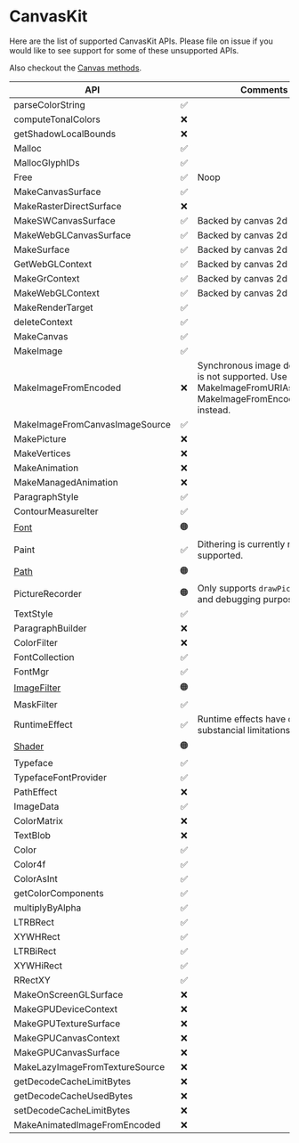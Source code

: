 # CanvasKit

Here are the list of supported CanvasKit APIs.
Please file on issue if you would like to see support for some of these unsupported APIs.

Also checkout the [Canvas methods](canvas.md).

| API                                  |       | Comments |
|--------------------------------------|:-----:|----------|
| parseColorString                     |   ✅   |          |
| computeTonalColors                   |   ❌  |          |
| getShadowLocalBounds                 |   ❌   |          |
| Malloc                               |   ✅   |          |
| MallocGlyphIDs                       |   ✅   |          |
| Free                                 |   ✅   | Noop     |
| MakeCanvasSurface                    |   ✅   |          |
| MakeRasterDirectSurface              |   ❌   |          |
| MakeSWCanvasSurface                  |   ✅   | Backed by canvas 2d         |
| MakeWebGLCanvasSurface               |   ✅   | Backed by canvas 2d         |
| MakeSurface                          |   ✅   | Backed by canvas 2d         |
| GetWebGLContext                      |   ✅   | Backed by canvas 2d         |
| MakeGrContext                        |   ✅   | Backed by canvas 2d          |
| MakeWebGLContext                     |   ✅   | Backed by canvas 2d         |
| MakeRenderTarget                     |   ✅   |          |
| deleteContext                        |   ✅   |          |
| MakeCanvas                           |   ✅   |          |
| MakeImage                            |   ✅   |          |
| MakeImageFromEncoded                 |   ❌   | Synchronous image decoding is not supported. Use MakeImageFromURIAsync and MakeImageFromEncodedAsync instead.     |
| MakeImageFromCanvasImageSource       |   ✅   |          |
| MakePicture                          |   ❌   |          |
| MakeVertices                         |   ❌   |          |
| MakeAnimation                        |   ❌   |          |
| MakeManagedAnimation                 |   ❌   |          |
| ParagraphStyle                       |   ✅   |          |
| ContourMeasureIter                   |   ✅   |          |
| [Font](font.md)                      |   🟠   |          |
| Paint                                |   ✅   | Dithering is currently not supported. |
| [Path](path.md)                      |   🟠   |          |
| PictureRecorder                      |   🟠   | Only supports `drawPicture()` and debugging purposes. |
| TextStyle                            |   ✅   |          |
| ParagraphBuilder                     |   ❌   |          |
| ColorFilter                          |   ❌   |          |
| FontCollection                       |   ✅   |          |
| FontMgr                              |   ✅   |          |
| [ImageFilter](image-filter.md)       |   🟠   |          |
| MaskFilter                           |   ✅   |          |
| RuntimeEffect                        |   ✅   | Runtime effects have currently substancial limitations. |
| [Shader](shader.md)                               |   🟠   |          |
| Typeface                             |   ✅   |          |
| TypefaceFontProvider                 |   ✅   |          |
| PathEffect                           |   ❌   |          |
| ImageData                            |   ✅   |          |
| ColorMatrix                          |   ❌   |          |
| TextBlob                             |   ❌   |          |
| Color                                |   ✅   |          |
| Color4f                              |   ✅   |          |
| ColorAsInt                           |   ✅   |          |
| getColorComponents                   |   ✅   |          |
| multiplyByAlpha                      |   ✅   |          |
| LTRBRect                             |   ✅   |          |
| XYWHRect                             |   ✅   |          |
| LTRBiRect                            |   ✅   |          |
| XYWHiRect                            |   ✅   |          |
| RRectXY                              |   ✅   |          |
| MakeOnScreenGLSurface                |   ❌   |          |
| MakeGPUDeviceContext                 |   ❌   |          |
| MakeGPUTextureSurface                |   ❌   |          |
| MakeGPUCanvasContext                 |   ❌   |          |
| MakeGPUCanvasSurface                 |   ❌   |          |
| MakeLazyImageFromTextureSource       |   ❌   |          |
| getDecodeCacheLimitBytes             |   ❌   |          |
| getDecodeCacheUsedBytes              |   ❌   |          |
| setDecodeCacheLimitBytes             |   ❌   |          |
| MakeAnimatedImageFromEncoded         |   ❌   |          |
